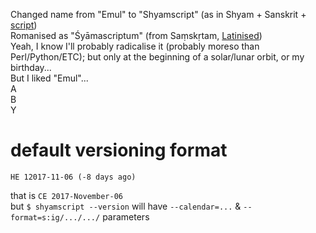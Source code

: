 Changed name from "Emul" to "Shyamscript" (as in Shyam + Sanskrit + [script](https://en.wikipedia.org/wiki/Source_code))
<br>Romanised as "Śyāmascriptum" (from Saṃskṛtam, [Latinised](https://en.wiktionary.org/wiki/scriptum))
<br>Yeah, I know I'll probably radicalise it (probably moreso than Perl/Python/ETC); but only at the beginning of a solar/lunar orbit, or my birthday...
<br>But I liked "Emul"...
<br>A
<br>B
<br>Y

# default versioning format
	HE 12017-11-06 (-8 days ago)
that is `CE 2017-November-06`
<br>but `$ shyamscript --version` will have `--calendar=...` & `--format=s:ig/.../.../` parameters

